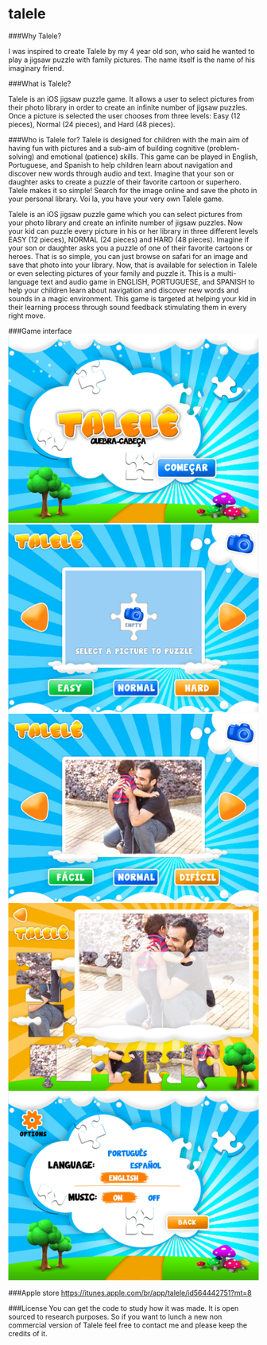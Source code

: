 talele
======

###Why Talele?

I was inspired to create Talele by my 4 year old son, who said he wanted to play a jigsaw puzzle with family pictures. The name itself is the name of his imaginary friend.



###What is Talele?

Talele is an iOS jigsaw puzzle game. It allows a user to select pictures from their photo library in order to create an infinite number of jigsaw puzzles. Once a picture is selected the user chooses from three levels: Easy (12 pieces), Normal (24 pieces), and Hard (48 pieces).


###Who is Talele for?
Talele is designed for children with the main aim of having fun with pictures and a sub-aim of building cognitive (problem-solving) and emotional (patience) skills. This game can be played in English, Portuguese, and Spanish to help children learn about navigation and discover new words through audio and text.
Imagine that your son or daughter asks to create a puzzle of their favorite cartoon or superhero. Talele makes it so simple! Search for the image online and save the photo in your personal library. Voi la, you have your very own Talele game.



Talele is an iOS jigsaw puzzle game which you can select pictures from your photo library and create an infinite number of jigsaw puzzles. Now your kid can puzzle every picture in his or her library in three different levels EASY (12 pieces), NORMAL (24 pieces) and HARD (48 pieces). Imagine if your son or daughter asks you a puzzle of one of their favorite cartoons or heroes. That is so simple, you can just browse on safari for an image and save that photo into your library. Now, that is available for selection in Talele or even selecting pictures of your family and puzzle it. This is a multi-language text and audio game in ENGLISH, PORTUGUESE, and SPANISH to help your children learn about navigation and discover new words and sounds in a magic environment. This game is targeted at helping your kid in their learning process through sound feedback stimulating them in every right move.


###Game interface
<img src="https://raw.githubusercontent.com/dayvson/talele/master/1.jpg" />
<img src="https://raw.githubusercontent.com/dayvson/talele/master/2.jpg" />
<img src="https://raw.githubusercontent.com/dayvson/talele/master/3.jpg" />
<img src="https://raw.githubusercontent.com/dayvson/talele/master/4.jpg" />
<img src="https://raw.githubusercontent.com/dayvson/talele/master/5.jpg" />


###Apple store
https://itunes.apple.com/br/app/talele/id564442751?mt=8


###License 
You can get the code to study how it was made. 
It is open sourced to research purposes. 
So if you want to lunch a new non commercial version of Talele feel free to contact me and please keep the credits of it.

